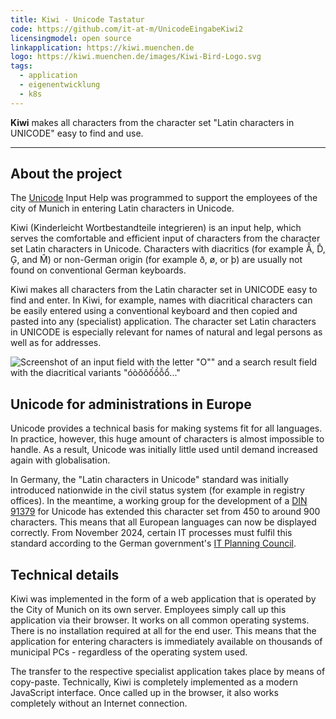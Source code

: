 ```yaml
---
title: Kiwi - Unicode Tastatur
code: https://github.com/it-at-m/UnicodeEingabeKiwi2
licensingmodel: open source
linkapplication: https://kiwi.muenchen.de
logo: https://kiwi.muenchen.de/images/Kiwi-Bird-Logo.svg
tags:
  - application
  - eigenentwicklung
  - k8s
---
```


**Kiwi** makes all characters from the character set "Latin characters in UNICODE" easy to find and use.

---

## About the project

The [Unicode](https://en.wikipedia.org/wiki/Unicode) Input Help was programmed to support the employees of the city of Munich in entering Latin characters in Unicode.

Kiwi (Kinderleicht Wortbestandteile integrieren) is an input help, which serves the comfortable and efficient input of characters from the character set Latin characters in Unicode. Characters with diacritics (for example Ẫ, D̂, Ģ, and M̂) or non-German origin (for example ð, ø, or þ) are usually not found on conventional German keyboards.

Kiwi makes all characters from the Latin character set in UNICODE easy to find and enter. In Kiwi, for example, names with diacritical characters can be easily entered using a conventional keyboard and then copied and pasted into any (specialist) application. The character set Latin characters in UNICODE is especially relevant for names of natural and legal persons as well as for addresses.

![Screenshot of an input field with the letter "O"" and a search result field with the diacritical variants "óòŏôốồỗổ..."](https://stadt.muenchen.de/.imaging/mte/lhm/image-aspect-ratio-3-2-1008w/dam/Home/Stadtverwaltung/IT-Referat/Open-Source/___KIWI_Ansicht2.5441346419426010922.jpg/jcr:content/___KIWI_Ansicht2.5441346419426010922.jpg)

## Unicode for administrations in Europe

Unicode provides a technical basis for making systems fit for all languages. In practice, however, this huge amount of characters is almost impossible to handle. As a result, Unicode was initially little used until demand increased again with globalisation.

In Germany, the "Latin characters in Unicode" standard was initially introduced nationwide in the civil status system (for example in registry offices). In the meantime, a working group for the development of a [DIN 91379](https://en.wikipedia.org/wiki/DIN_91379) for Unicode has extended this character set from 450 to around 900 characters. This means that all European languages can now be displayed correctly. From November 2024, certain IT processes must fulfil this standard according to the German government's [IT Planning Council](https://www.it-planungsrat.de).

## Technical details

Kiwi was implemented in the form of a web application that is operated by the City of Munich on its own server. Employees simply call up this application via their browser. It works on all common operating systems. There is no installation required at all for the end user. This means that the application for entering characters is immediately available on thousands of municipal PCs - regardless of the operating system used.

The transfer to the respective specialist application takes place by means of copy-paste. Technically, Kiwi is completely implemented as a modern JavaScript interface. Once called up in the browser, it also works completely without an Internet connection.
